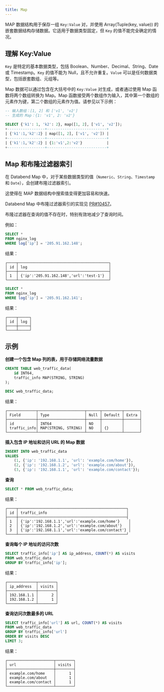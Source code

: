 ```yaml
---
title: Map
---
```


MAP 数据结构用于保存一组 `Key:Value` 对，并使用 Array(Tuple(key, value)) 的嵌套数据结构存储数据。它适用于数据类型固定，但 `Key` 的值不能完全确定的情况。

## 理解 Key:Value

`Key` 是特定的基本数据类型，包括 Boolean、Number、Decimal、String、Date 或 Timestamp。`Key` 的值不能为 Null，且不允许重复。`Value` 可以是任何数据类型，包括嵌套数组、元组等。

Map 数据可以通过包含在大括号中的 `Key:Value` 对生成，或者通过使用 Map 函数将两个数组转换为 Map。Map 函数接受两个数组作为输入，其中第一个数组的元素作为键，第二个数组的元素作为值。请参见以下示例：

```sql
-- 输入数组：[1, 2] 和 ['v1', 'v2']
-- 生成的 Map：{1: 'v1', 2: 'v2'}

SELECT {'k1': 1, 'k2': 2}, map([1, 2], ['v1', 'v2']);
+-----------------+---------------------------+
| {'k1':1,'k2':2} | map([1, 2], ['v1', 'v2']) |
+-----------------+---------------------------+
| {'k1':1,'k2':2} | {1:'v1',2:'v2'}           |
+-----------------+---------------------------+
```

## Map 和布隆过滤器索引

在 Databend Map 中，对于某些数据类型的值（`Numeric`、`String`、`Timestamp` 和 `Date`），会创建布隆过滤器索引。

这使得在 MAP 数据结构中搜索值变得更加容易和快速。

Databend Map 中布隆过滤器索引的实现见 [PR#10457](https://github.com/datafuselabs/databend/pull/10457)。

布隆过滤器在查询的值不存在时，特别有效地减少了查询时间。

例如：
```sql
SELECT *
FROM nginx_log
WHERE log['ip'] = '205.91.162.148';
```
结果：
```
┌────┬─────────────────────────────────────────┐
│ id │ log                                     │
├────┼─────────────────────────────────────────┤
│ 1  │ {'ip':'205.91.162.148','url':'test-1'}  │
└────┴─────────────────────────────────────────┘
```

```sql
SELECT *
FROM nginx_log
WHERE log['ip'] = '205.91.162.141';
```
结果：
```
┌────┬─────┐
│ id │ log │
├────┼─────┤
└────┴─────┘
```

## 示例

**创建一个包含 Map 列的表，用于存储网络流量数据**

```sql
CREATE TABLE web_traffic_data(
    id INT64, 
    traffic_info MAP(STRING, STRING)
);
```

```sql
DESC web_traffic_data;
```

结果：
```
┌─────────────┬─────────────────────┬──────┬─────────┬───────┐
│ Field       │ Type                │ Null │ Default │ Extra │
├─────────────┼─────────────────────┼──────┼─────────┼───────┤
│ id          │ INT64               │ NO   │         │       │
│ traffic_info│ MAP(STRING, STRING) │ NO   │ {}      │       │
└─────────────┴─────────────────────┴──────┴─────────┴───────┘
```

**插入包含 IP 地址和访问 URL 的 Map 数据**

```sql
INSERT INTO web_traffic_data 
VALUES
    (1, {'ip': '192.168.1.1', 'url': 'example.com/home'}),
    (2, {'ip': '192.168.1.2', 'url': 'example.com/about'}),
    (3, {'ip': '192.168.1.1', 'url': 'example.com/contact'});
```

**查询**

```sql
SELECT * FROM web_traffic_data;
```
结果：
```
┌────┬─────────────────────────────────────────────────┐
│ id │ traffic_info                                    │
├────┼─────────────────────────────────────────────────┤
│ 1  │ {'ip':'192.168.1.1','url':'example.com/home'}    │
│ 2  │ {'ip':'192.168.1.2','url':'example.com/about'}   │
│ 3  │ {'ip':'192.168.1.1','url':'example.com/contact'} │
└────┴─────────────────────────────────────────────────┘
```

**查询每个 IP 地址的访问次数**

```sql
SELECT traffic_info['ip'] AS ip_address, COUNT(*) AS visits
FROM web_traffic_data
GROUP BY traffic_info['ip'];
```

结果：
```
┌─────────────┬────────┐
│ ip_address  │ visits │
├─────────────┼────────┤
│ 192.168.1.1 │      2 │
│ 192.168.1.2 │      1 │
└─────────────┴────────┘
```

**查询访问次数最多的 URL**
```sql
SELECT traffic_info['url'] AS url, COUNT(*) AS visits
FROM web_traffic_data
GROUP BY traffic_info['url']
ORDER BY visits DESC
LIMIT 3;
```

结果：
```
┌─────────────────────┬────────┐
│ url                 │ visits │
├─────────────────────┼────────┤
│ example.com/home    │      1 │
│ example.com/about   │      1 │
│ example.com/contact │      1 │
└─────────────────────┴────────┘
```
